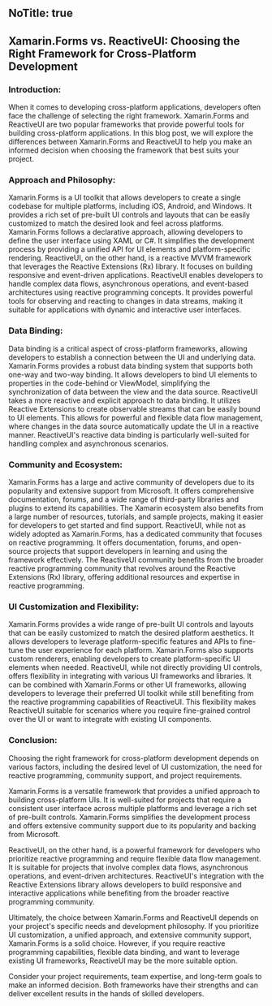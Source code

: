 NoTitle: true
---
## Xamarin.Forms vs. ReactiveUI: Choosing the Right Framework for Cross-Platform Development

### Introduction:
When it comes to developing cross-platform applications, developers often face the challenge of selecting the right framework. Xamarin.Forms and ReactiveUI are two popular frameworks that provide powerful tools for building cross-platform applications. In this blog post, we will explore the differences between Xamarin.Forms and ReactiveUI to help you make an informed decision when choosing the framework that best suits your project.

### Approach and Philosophy:
Xamarin.Forms is a UI toolkit that allows developers to create a single codebase for multiple platforms, including iOS, Android, and Windows. It provides a rich set of pre-built UI controls and layouts that can be easily customized to match the desired look and feel across platforms. Xamarin.Forms follows a declarative approach, allowing developers to define the user interface using XAML or C#. It simplifies the development process by providing a unified API for UI elements and platform-specific rendering.
ReactiveUI, on the other hand, is a reactive MVVM framework that leverages the Reactive Extensions (Rx) library. It focuses on building responsive and event-driven applications. ReactiveUI enables developers to handle complex data flows, asynchronous operations, and event-based architectures using reactive programming concepts. It provides powerful tools for observing and reacting to changes in data streams, making it suitable for applications with dynamic and interactive user interfaces.

### Data Binding:
Data binding is a critical aspect of cross-platform frameworks, allowing developers to establish a connection between the UI and underlying data. Xamarin.Forms provides a robust data binding system that supports both one-way and two-way binding. It allows developers to bind UI elements to properties in the code-behind or ViewModel, simplifying the synchronization of data between the view and the data source.
ReactiveUI takes a more reactive and explicit approach to data binding. It utilizes Reactive Extensions to create observable streams that can be easily bound to UI elements. This allows for powerful and flexible data flow management, where changes in the data source automatically update the UI in a reactive manner. ReactiveUI's reactive data binding is particularly well-suited for handling complex and asynchronous scenarios.

### Community and Ecosystem:
Xamarin.Forms has a large and active community of developers due to its popularity and extensive support from Microsoft. It offers comprehensive documentation, forums, and a wide range of third-party libraries and plugins to extend its capabilities. The Xamarin ecosystem also benefits from a large number of resources, tutorials, and sample projects, making it easier for developers to get started and find support.
ReactiveUI, while not as widely adopted as Xamarin.Forms, has a dedicated community that focuses on reactive programming. It offers documentation, forums, and open-source projects that support developers in learning and using the framework effectively. The ReactiveUI community benefits from the broader reactive programming community that revolves around the Reactive Extensions (Rx) library, offering additional resources and expertise in reactive programming.

### UI Customization and Flexibility:
Xamarin.Forms provides a wide range of pre-built UI controls and layouts that can be easily customized to match the desired platform aesthetics. It allows developers to leverage platform-specific features and APIs to fine-tune the user experience for each platform. Xamarin.Forms also supports custom renderers, enabling developers to create platform-specific UI elements when needed.
ReactiveUI, while not directly providing UI controls, offers flexibility in integrating with various UI frameworks and libraries. It can be combined with Xamarin.Forms or other UI frameworks, allowing developers to leverage their preferred UI toolkit while still benefiting from the reactive programming capabilities of ReactiveUI. This flexibility makes ReactiveUI suitable for scenarios where you require fine-grained control over the UI or want to integrate with existing UI components.

### Conclusion:
Choosing the right framework for cross-platform development depends on various factors, including the desired level of UI customization, the need for reactive programming, community support, and project requirements.

Xamarin.Forms is a versatile framework that provides a unified approach to building cross-platform UIs. It is well-suited for projects that require a consistent user interface across multiple platforms and leverage a rich set of pre-built controls. Xamarin.Forms simplifies the development process and offers extensive community support due to its popularity and backing from Microsoft.

ReactiveUI, on the other hand, is a powerful framework for developers who prioritize reactive programming and require flexible data flow management. It is suitable for projects that involve complex data flows, asynchronous operations, and event-driven architectures. ReactiveUI's integration with the Reactive Extensions library allows developers to build responsive and interactive applications while benefiting from the broader reactive programming community.

Ultimately, the choice between Xamarin.Forms and ReactiveUI depends on your project's specific needs and development philosophy. If you prioritize UI customization, a unified approach, and extensive community support, Xamarin.Forms is a solid choice. However, if you require reactive programming capabilities, flexible data binding, and want to leverage existing UI frameworks, ReactiveUI may be the more suitable option.

Consider your project requirements, team expertise, and long-term goals to make an informed decision. Both frameworks have their strengths and can deliver excellent results in the hands of skilled developers.
